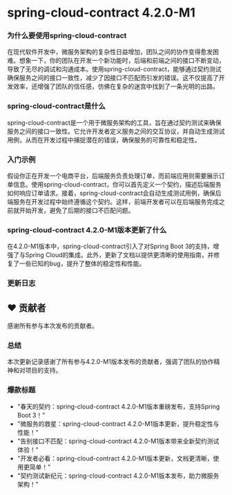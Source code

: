 # spring-cloud-contract 4.2.0-M1
### 为什么要使用spring-cloud-contract

在现代软件开发中，微服务架构的复杂性日益增加，团队之间的协作变得愈发困难。想象一下，你的团队在开发一个新功能时，后端和前端之间的接口不断变动，导致了无尽的调试和沟通成本。使用spring-cloud-contract，能够通过契约测试确保服务之间的接口一致性，减少了因接口不匹配而引发的错误。这不仅提高了开发效率，还增强了团队的信任感，仿佛在复杂的迷宫中找到了一条光明的出路。

### spring-cloud-contract是什么

spring-cloud-contract是一个用于微服务架构的工具，旨在通过契约测试来确保服务之间的接口一致性。它允许开发者定义服务之间的交互协议，并自动生成测试用例，从而在开发过程中捕捉潜在的错误，确保服务的可靠性和稳定性。

### 入门示例

假设你正在开发一个电商平台，后端服务负责处理订单，而前端应用则需要展示订单信息。使用spring-cloud-contract，你可以首先定义一个契约，描述后端服务如何响应订单请求。接着，spring-cloud-contract会自动生成测试用例，确保后端服务在开发过程中始终遵循这个契约。这样，前端开发者可以在后端服务完成之前就开始开发，避免了后期的接口不匹配问题。

### spring-cloud-contract 4.2.0-M1版本更新了什么

在4.2.0-M1版本中，spring-cloud-contract引入了对Spring Boot 3的支持，增强了与Spring Cloud的集成。此外，更新了文档以提供更清晰的使用指南，并修复了一些已知的bug，提升了整体的稳定性和性能。

### 更新日志

## ❤️ 贡献者
感谢所有参与本次发布的贡献者。

### 总结

本次更新记录感谢了所有参与4.2.0-M1版本发布的贡献者，强调了团队的协作精神和对项目的支持。

### 爆款标题

- "春天的契约：spring-cloud-contract 4.2.0-M1版本重磅发布，支持Spring Boot 3！"
- "微服务的救星：spring-cloud-contract 4.2.0-M1版本更新，提升稳定性与性能！"
- "告别接口不匹配：spring-cloud-contract 4.2.0-M1版本带来全新契约测试体验！"
- "开发者必看：spring-cloud-contract 4.2.0-M1版本更新，文档更清晰，使用更简单！"
- "契约测试新纪元：spring-cloud-contract 4.2.0-M1版本发布，助力微服务架构！"